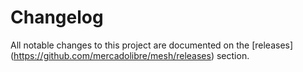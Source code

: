 # Changelog

All notable changes to this project are documented on the [releases]
(https://github.com/mercadolibre/mesh/releases) section.
